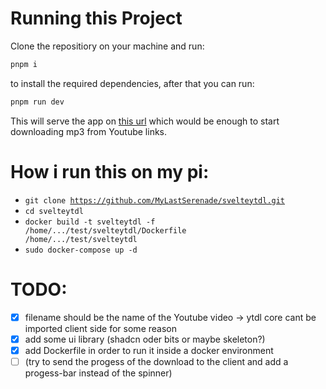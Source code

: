 # Running this Project

Clone the repositiory on your machine and run:

```bash
pnpm i
```

to install the required dependencies,
after that you can run:

```bash
pnpm run dev
```

This will serve the app on [this url](http://localhost:5173) which would be enough to start downloading mp3 from Youtube links.

# How i run this on my pi:

- <code>git clone https://github.com/MyLastSerenade/svelteytdl.git</code>
- <code>cd svelteytdl</code>
- <code>docker build -t svelteytdl -f /home/.../test/svelteytdl/Dockerfile /home/.../test/svelteytdl</code>
- <code>sudo docker-compose up -d</code>

# TODO:

- [x] filename should be the name of the Youtube video -> ytdl core cant be imported client side for some reason
- [x] add some ui library (shadcn oder bits or maybe skeleton?)
- [x] add Dockerfile in order to run it inside a docker environment
- [ ] (try to send the progess of the download to the client and add a progess-bar instead of the spinner)
